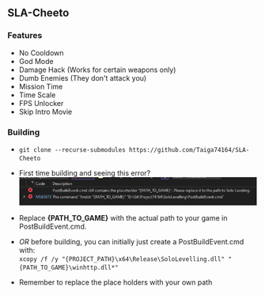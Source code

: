 ## SLA-Cheeto

### Features
- No Cooldown
- God Mode
- Damage Hack (Works for certain weapons only)
- Dumb Enemies (They don't attack you)
- Mission Time 
- Time Scale
- FPS Unlocker
- Skip Intro Movie

### Building
- ``git clone --recurse-submodules https://github.com/Taiga74164/SLA-Cheeto``
- First time building and seeing this error?\
![error](error.png)
- Replace **{PATH_TO_GAME}** with the actual path to your game in PostBuildEvent.cmd.

- _OR_ before building, you can initially just create a PostBuildEvent.cmd with:\
``xcopy /f /y "{PROJECT_PATH}\x64\Release\SoloLevelling.dll" "{PATH_TO_GAME}\winhttp.dll*" ``
- Remember to replace the place holders with your own path
